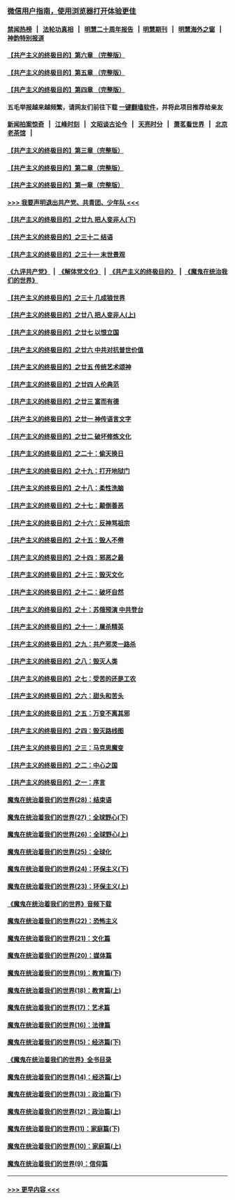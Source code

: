 ### [微信用户指南，使用浏览器打开体验更佳](https://github.com/gfw-breaker/banned-news1/blob/master/indexes/wechat-guide.md?t=0)
#### [禁闻热榜](热点新闻.md?t=0)  &nbsp;&nbsp;|&nbsp;&nbsp; [法轮功真相](https://github.com/gfw-breaker/truth/blob/master/README.md?t=0) &nbsp;&nbsp;|&nbsp;&nbsp; [明慧二十周年报告](https://github.com/gfw-breaker/mh-reports/blob/master/README.md?t=0) &nbsp;&nbsp;|&nbsp;&nbsp;[明慧期刊](https://github.com/gfw-breaker/mh-qikan) &nbsp;&nbsp;|&nbsp;&nbsp; [明慧海外之窗](https://github.com/gfw-breaker/mh-news/blob/master/README.md?t=0) &nbsp;&nbsp;|&nbsp;&nbsp; [神韵特别报道](https://github.com/gfw-breaker/mh-news/blob/master/shenyun.md?t=0)
#### [【共产主义的终极目的】第六章 （完整版）](../pages/nsc422/n11428913.md?t=02121444) 
#### [【共产主义的终极目的】第五章 （完整版）](../pages/nsc422/n11428912.md?t=02121444) 
#### [【共产主义的终极目的】第四章 （完整版）](../pages/nsc422/n11428907.md?t=02121444) 
#### 五毛举报越来越频繁，请网友们前往下载 [一键翻墙软件](https://github.com/gfw-breaker/ssr-accounts)，并将此项目推荐给亲友
#### [新闻拍案惊奇](https://github.com/gfw-breaker/banned-news1/blob/master/pages/link4.md) &nbsp;&nbsp;|&nbsp;&nbsp; [江峰时刻](https://github.com/gfw-breaker/banned-news1/blob/master/pages/link4.md) &nbsp;&nbsp;|&nbsp;&nbsp; [文昭谈古论今](https://github.com/gfw-breaker/banned-news1/blob/master/pages/link4.md) &nbsp;&nbsp;|&nbsp;&nbsp; [天亮时分](https://github.com/gfw-breaker/banned-news1/blob/master/pages/link4.md) &nbsp;&nbsp;|&nbsp;&nbsp; [萧茗看世界](https://github.com/gfw-breaker/banned-news1/blob/master/pages/link4.md) &nbsp;&nbsp;|&nbsp;&nbsp; [北京老茶馆](https://github.com/gfw-breaker/banned-news1/blob/master/pages/link4.md) &nbsp;&nbsp;|&nbsp;&nbsp; 
#### [【共产主义的终极目的】第三章（完整版）](../pages/nsc422/n11428848.md?t=02121444) 
#### [【共产主义的终极目的】第二章（完整版）](../pages/nsc422/n11428831.md?t=02121444) 
#### [【共产主义的终极目的】第一章（完整版）](../pages/nsc422/n11417651.md?t=02121444) 
#### [>>> 我要声明退出共产党、共青团、少年队 <<<](https://github.com/begood0513/goodnews/blob/master/quit/letter.md) 
#### [【共产主义的终极目的】之廿九 把人变非人(下)](../pages/nsc422/n11344140.md?t=02121444) 
#### [【共产主义的终极目的】之三十二 结语](../pages/nsc422/n11360535.md?t=02121444) 
#### [【共产主义的终极目的】之三十一 末世景观](../pages/nsc422/n11351129.md?t=02121444) 
#### [《九评共产党》](https://github.com/begood0513/9ping.md/blob/master/README.md) &nbsp;|&nbsp; [《解体党文化》](../../../../jtdwh.md/blob/master/README.md)  &nbsp;|&nbsp; [《共产主义的终极目的》](../../../../gczydzjmd.md/blob/master/README.md) &nbsp;|&nbsp; [《魔鬼在统治我们的世界》](../../../../mgztzwmdsj.md/blob/master/README.md) 
#### [【共产主义的终极目的】之三十 几成狼世界](../pages/nsc422/n11348280.md?t=02121444) 
#### [【共产主义的终极目的】之廿八 把人变非人(上)](../pages/nsc422/n11340492.md?t=02121444) 
#### [【共产主义的终极目的】之廿七 以恨立国](../pages/nsc422/n11336944.md?t=02121444) 
#### [【共产主义的终极目的】之廿六 中共对抗普世价值](../pages/nsc422/n11324785.md?t=02121444) 
#### [【共产主义的终极目的】之廿五 传统艺术颂神](../pages/nsc422/n11296396.md?t=02121444) 
#### [【共产主义的终极目的】之廿四 人伦典范](../pages/nsc422/n11296397.md?t=02121444) 
#### [【共产主义的终极目的】之廿三 富而有德](../pages/nsc422/n11283598.md?t=02121444) 
#### [【共产主义的终极目的】之廿一 神传语言文字](../pages/nsc422/n11263265.md?t=02121444) 
#### [【共产主义的终极目的】之廿二 破坏修炼文化](../pages/nsc422/n11245728.md?t=02121444) 
#### [【共产主义的终极目的】之二十：偷天换日](../pages/nsc422/n11238846.md?t=02121444) 
#### [【共产主义的终极目的】之十九：打开地狱门](../pages/nsc422/n11206376.md?t=02121444) 
#### [【共产主义的终极目的】之十八：柔性洗脑](../pages/nsc422/n11199994.md?t=02121444) 
#### [【共产主义的终极目的】之十七：颠倒善恶](../pages/nsc422/n11179782.md?t=02121444) 
#### [【共产主义的终极目的】之十六：反神骂祖宗](../pages/nsc422/n11166798.md?t=02121444) 
#### [【共产主义的终极目的】之十五：毁人不倦](../pages/nsc422/n11166792.md?t=02121444) 
#### [【共产主义的终极目的】之十四：邪恶之最](../pages/nsc422/n11150249.md?t=02121444) 
#### [【共产主义的终极目的】之十三：毁灭文化](../pages/nsc422/n11135227.md?t=02121444) 
#### [【共产主义的终极目的】之十二：破坏自然](../pages/nsc422/n11135214.md?t=02121444) 
#### [【共产主义的终极目的】之十：苏俄预演 中共登台](../pages/nsc422/n11118424.md?t=02121444) 
#### [【共产主义的终极目的】之十一：屠杀精英](../pages/nsc422/n11118442.md?t=02121444) 
#### [【共产主义的终极目的】之九：共产邪灵一路杀](../pages/nsc422/n11114139.md?t=02121444) 
#### [【共产主义的终极目的】之八：毁灭人类](../pages/nsc422/n11108503.md?t=02121444) 
#### [【共产主义的终极目的】之七：受苦的还是工农](../pages/nsc422/n11101809.md?t=02121444) 
#### [【共产主义的终极目的】之六：甜头和苦头](../pages/nsc422/n11096971.md?t=02121444) 
#### [【共产主义的终极目的】之五：万变不离其邪](../pages/nsc422/n11091285.md?t=02121444) 
#### [【共产主义的终极目的】之四：毁灭路线图](../pages/nsc422/n11086284.md?t=02121444) 
#### [【共产主义的终极目的】之三：马克思魔变](../pages/nsc422/n11061941.md?t=02121444) 
#### [【共产主义的终极目的】之二：中心之国](../pages/nsc422/n11047728.md?t=02121444) 
#### [【共产主义的终极目的】之一：序言](../pages/nsc422/n11086077.md?t=02121444) 
#### [魔鬼在统治着我们的世界(28)：结束语](../pages/nsc422/n10936246.md?t=02121444) 
#### [魔鬼在统治着我们的世界(27)：全球野心(下)](../pages/nsc422/n10928319.md?t=02121444) 
#### [魔鬼在统治着我们的世界(26)：全球野心(上)](../pages/nsc422/n10900318.md?t=02121444) 
#### [魔鬼在统治着我们的世界(25)：全球化](../pages/nsc422/n10788205.md?t=02121444) 
#### [魔鬼在统治着我们的世界(24)：环保主义(下)](../pages/nsc422/n10695307.md?t=02121444) 
#### [魔鬼在统治着我们的世界(23)：环保主义(上)](../pages/nsc422/n10688613.md?t=02121444) 
#### [《魔鬼在统治着我们的世界》音频下载](../pages/nsc422/n10635553.md?t=02121444) 
#### [魔鬼在统治着我们的世界(22)：恐怖主义](../pages/nsc422/n10614727.md?t=02121444) 
#### [魔鬼在统治着我们的世界(21)：文化篇](../pages/nsc422/n10597706.md?t=02121444) 
#### [魔鬼在统治着我们的世界(20)：媒体篇](../pages/nsc422/n10586579.md?t=02121444) 
#### [魔鬼在统治着我们的世界(19)：教育篇(下)](../pages/nsc422/n10564808.md?t=02121444) 
#### [魔鬼在统治着我们的世界(18)：教育篇(上)](../pages/nsc422/n10526970.md?t=02121444) 
#### [魔鬼在统治着我们的世界(17)：艺术篇](../pages/nsc422/n10499093.md?t=02121444) 
#### [魔鬼在统治着我们的世界(16)：法律篇](../pages/nsc422/n10485969.md?t=02121444) 
#### [魔鬼在统治着我们的世界(15)：经济篇(下)](../pages/nsc422/n10469975.md?t=02121444) 
#### [《魔鬼在统治着我们的世界》全书目录](../pages/nsc422/n10464261.md?t=02121444) 
#### [魔鬼在统治着我们的世界(14)：经济篇(上)](../pages/nsc422/n10457370.md?t=02121444) 
#### [魔鬼在统治着我们的世界(13)：政治篇(下)](../pages/nsc422/n10448270.md?t=02121444) 
#### [魔鬼在统治着我们的世界(12)：政治篇(上)](../pages/nsc422/n10444576.md?t=02121444) 
#### [魔鬼在统治着我们的世界(11)：家庭篇(下)](../pages/nsc422/n10440961.md?t=02121444) 
#### [魔鬼在统治着我们的世界(10)：家庭篇(上)](../pages/nsc422/n10435448.md?t=02121444) 
#### [魔鬼在统治着我们的世界(9)：信仰篇](../pages/nsc422/n10432159.md?t=02121444) 

----
#### [ >>> 更早内容 <<< ](../indexes/nsc422-earlier.md)

